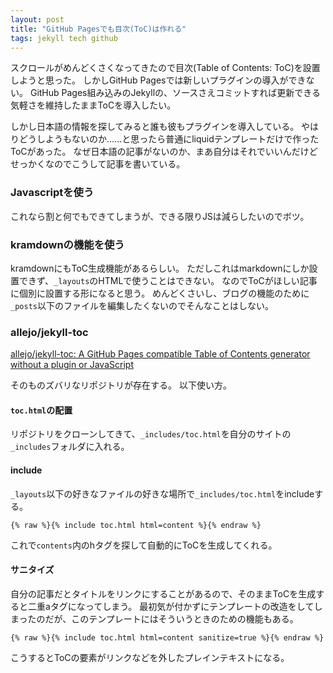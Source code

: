 ```yaml
---
layout: post
title: "GitHub Pagesでも目次(ToC)は作れる"
tags: jekyll tech github
---
```


スクロールがめんどくさくなってきたので目次(Table of Contents: ToC)を設置しようと思った。
しかしGitHub Pagesでは新しいプラグインの導入ができない。
GitHub Pages組み込みのJekyllの、ソースさえコミットすれば更新できる気軽さを維持したままToCを導入したい。

しかし日本語の情報を探してみると誰も彼もプラグインを導入している。
やはりどうしようもないのか……と思ったら普通にliquidテンプレートだけで作ったToCがあった。
なぜ日本語の記事がないのか、まあ自分はそれでいいんだけどせっかくなのでこうして記事を書いている。

### Javascriptを使う

これなら割と何でもできてしまうが、できる限りJSは減らしたいのでボツ。

### kramdownの機能を使う

kramdownにもToC生成機能があるらしい。
ただしこれはmarkdownにしか設置できず、`_layouts`のHTMLで使うことはできない。
なのでToCがほしい記事に個別に設置する形になると思う。
めんどくさいし、ブログの機能のために`_posts`以下のファイルを編集したくないのでそんなことはしない。

### allejo/jekyll-toc

[allejo/jekyll-toc: A GitHub Pages compatible Table of Contents generator without a plugin or JavaScript](https://github.com/allejo/jekyll-toc)

そのものズバリなリポジトリが存在する。
以下使い方。

#### `toc.html`の配置

リポジトリをクローンしてきて、`_includes/toc.html`を自分のサイトの`_includes`フォルダに入れる。

#### include

`_layouts`以下の好きなファイルの好きな場所で`_includes/toc.html`をincludeする。

```
{% raw %}{% include toc.html html=content %}{% endraw %}
```

これで`contents`内のhタグを探して自動的にToCを生成してくれる。

#### サニタイズ

自分の記事だとタイトルをリンクにすることがあるので、そのままToCを生成すると二重aタグになってしまう。
最初気が付かずにテンプレートの改造をしてしまったのだが、このテンプレートにはそういうときのための機能もある。

```
{% raw %}{% include toc.html html=content sanitize=true %}{% endraw %}
```

こうするとToCの要素がリンクなどを外したプレインテキストになる。
